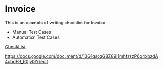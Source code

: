 # Invoice

This is an example of writing checklist for Invoice
- Manual Test Cases
- Automation Test Cases



[CheckList](https://docs.google.com/document/d/13G1qsoqG8Z89I1mhfzzzP6o4xbzdA4cbdF9_R0jyDlY/edit)





https://docs.google.com/document/d/13G1qsoqG8Z89I1mhfzzzP6o4xbzdA4cbdF9_R0jyDlY/edit
